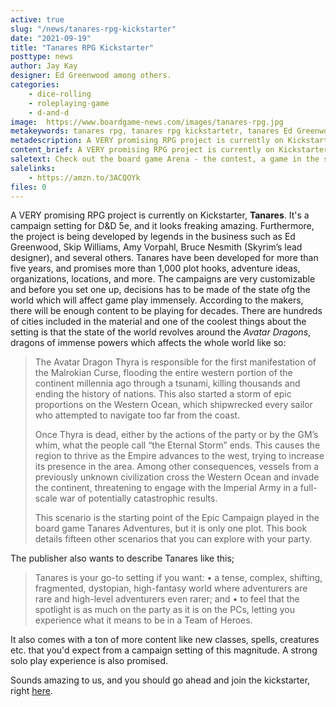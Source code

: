 ```yaml
---
active: true
slug: "/news/tanares-rpg-kickstarter"
date: "2021-09-19"
title: "Tanares RPG Kickstarter"
posttype: news
author: Jay Kay
designer: Ed Greenwood among others.
categories: 
    - dice-rolling
    - roleplaying-game
    - d-and-d
image:  https://www.boardgame-news.com/images/tanares-rpg.jpg
metakeywords: tanares rpg, tanares rpg kickstartetr, tanares Ed Greenwood
metadescription: A VERY promising RPG project is currently on Kickstarter, Tanares. It's a campaign setting for D&D 5e, and it looks freaking amazing.
content_brief: A VERY promising RPG project is currently on Kickstarter, Tanares. It's a campaign setting for D&D 5e, and it looks freaking amazing.
saletext: Check out the board game Arena - the contest, a game in the same setting.
salelinks: 
    - https://amzn.to/3ACQOYk
files: 0
---
```


A VERY promising RPG project is currently on Kickstarter, **Tanares**. It's a campaign setting for D&D 5e, and it looks freaking amazing. 
Furthermore, the project is being developed by legends in the business such as Ed Greenwood, Skip Williams, Amy Vorpahl, Bruce Nesmith (Skyrim’s lead designer), and several others. Tanares have been developed for more than five years, and promises more than 1,000 plot hooks, adventure ideas, organizations, locations, and more. The campaigns are very customizable and before you set one up, decisions has to be made of the state ofg the world which will affect game play immensely. According to the makers, there will be enough content to be playing for decades. There are hundreds of cities included in the material and one of the coolest things about the setting is that the state of the world revolves around the *Avatar Dragons*, dragons of immense powers which affects the whole world like so: 

<blockquote class="blockquote">
The Avatar Dragon Thyra is responsible for the first manifestation of the Malrokian Curse, flooding the entire western portion of the continent millennia ago through a tsunami,
killing thousands and ending the history of nations. This also started a storm of epic proportions on the Western Ocean, which shipwrecked every sailor who attempted to navigate too far from the coast.  

Once Thyra is dead, either by the actions of the party or by the GM’s whim, what the people call “the Eternal Storm” ends. This causes the region to thrive as the Empire advances to the west, trying to increase its presence in the area. Among other consequences, vessels from a previously unknown civilization cross the Western Ocean and invade the continent, threatening to engage with the Imperial Army in a full-scale war of potentially catastrophic results.  

This scenario is the starting point of the Epic Campaign played in the board game Tanares Adventures, but it is only one plot. This book details fifteen other scenarios that you can explore with your party.
</blockquote>

The publisher also wants to describe Tanares like this; 
<blockquote class="blockquote">
Tanares is your go-to setting if you want:
• a tense, complex, shifting, fragmented, dystopian,
high-fantasy world where adventurers are rare and
high-level adventurers even rarer; and
• to feel that the spotlight is as much on the party as it
is on the PCs, letting you experience what it means
to be in a Team of Heroes.
</blockquote>

It also comes with a ton of more content like new classes, spells, creatures etc. that you'd expect from a campaign setting of this magnitude. A strong solo play experience is also promised.

Sounds amazing to us, and you should go ahead and join the kickstarter, right <a href="https://www.kickstarter.com/projects/dragorigames/tanares-rpg" rel="nofollow" target="_blank">here</a>.

